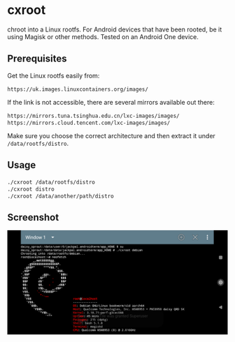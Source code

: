 # cxroot
chroot into a Linux rootfs. For Android devices that have been rooted, be it using Magisk or other methods. Tested on an Android One device.
## Prerequisites
Get the Linux rootfs easily from:
```
https://uk.images.linuxcontainers.org/images/
```
If the link is not accessible, there are several mirrors available out there:
```
https://mirrors.tuna.tsinghua.edu.cn/lxc-images/images/
https://mirrors.cloud.tencent.com/lxc-images/images/
```
Make sure you choose the correct architecture and then extract it under `/data/rootfs/distro`.
## Usage
```
./cxroot /data/rootfs/distro
./cxroot distro
./cxroot /data/another/path/distro
```
## Screenshot
![cxroot](cxroot.png)
